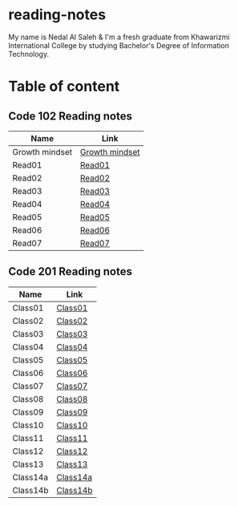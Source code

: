 # reading-notes

My name is Nedal Al Saleh & I'm a fresh graduate from Khawarizmi International College by studying Bachelor's Degree of Information Technology.

# Table of content

## Code 102 Reading notes
| Name  | Link  |
|---|---|
| Growth mindset  | [Growth mindset](https://nedal1994.github.io/reading-notes/102/growth%20mindset)  |
| Read01 |  [Read01](https://nedal1994.github.io/reading-notes/102/read01) |
| Read02 |  [Read02](https://nedal1994.github.io/reading-notes/102/read02) |
| Read03 |  [Read03](https://nedal1994.github.io/reading-notes/102/read03) |
| Read04 |  [Read04](https://nedal1994.github.io/reading-notes/102/read04) |
| Read05 |  [Read05](https://nedal1994.github.io/reading-notes/102/read05) |
| Read06 |  [Read06](https://nedal1994.github.io/reading-notes/102/read06) |
| Read07 |  [Read07](https://nedal1994.github.io/reading-notes/102/read07) |




## Code 201 Reading notes


| Name  | Link  |
|---|---|
| Class01 |  [Class01](https://nedal1994.github.io/reading-notes/201/class01) |
| Class02 |  [Class02](https://nedal1994.github.io/reading-notes/201/class02) |
| Class03 |  [Class03](https://nedal1994.github.io/reading-notes/201/class03) |
| Class04 |  [Class04](https://nedal1994.github.io/reading-notes/201/class04) |
| Class05 |  [Class05](https://nedal1994.github.io/reading-notes/201/class05) |
| Class06 |  [Class06](https://nedal1994.github.io/reading-notes/201/class06) |
| Class07 |  [Class07](https://nedal1994.github.io/reading-notes/201/class07) |
| Class08 |  [Class08](https://nedal1994.github.io/reading-notes/201/class08) |
| Class09 |  [Class09](https://nedal1994.github.io/reading-notes/201/class09) |
| Class10 |  [Class10](https://nedal1994.github.io/reading-notes/201/class10) |
| Class11 |  [Class11](https://nedal1994.github.io/reading-notes/201/class11) |
| Class12 |  [Class12](https://nedal1994.github.io/reading-notes/201/class12) |
| Class13 |  [Class13](https://nedal1994.github.io/reading-notes/201/class13) |
| Class14a |  [Class14a](https://nedal1994.github.io/reading-notes/201/class14a) |
| Class14b |  [Class14b](https://nedal1994.github.io/reading-notes/201/class14b) |

